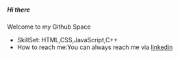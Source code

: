  ##### Hi there
 Welcome to my Github Space
 - SkillSet: HTML,CSS,JavaScript,C++
 - How to reach me:You can always reach me via [linkedin](www.linkedin.com/in/ayushgoyal20)

